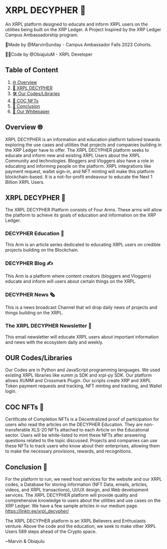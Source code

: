 # XRPL DECYPHER 📜
An XRPL platform designed to educate and inform XRPL users on the utilities being built on the XRP Ledger.
A Project Inspired by the XRP Ledger Campus Ambassadorship program.

📝Made by @MarvinSunday - Campus Ambassador Falls 2023 Cohorts.

🧑‍💻Code by @ObiajuluM - XRPL Developer

## Table of Content
1. [🌐 Overview](#overview)
2. [📖 XRPL DECYPHER](#xrpl-decypher)
3. [🛠 Our Codes/Libraries](#our-codes/libraries)
4. [🎨 COC NFTs](#coc-nfts)
5. [📝 Conclusion](#conclusion)
6. [📃 Our Whitepaper ](https://xrpl-decypher.gitbook.io/xrpl-decypher-documentation/)
<a name="overview"></a>
## Overview 🌐
XRPL DECYPHER is an information and education platform tailored towards exploring the use cases and utilities that projects and companies building in the XRP Ledger have to offer. The XRPL DECYPHER platform seeks to educate and inform new and existing XRPL Users about the XRPL Community and technologies. Bloggers and Vloggers also have a role in educating and informing people on the platform. XRPL integrations like payment request, wallet sign-in, and NFT minting will make this platform blockchain-based. It is a not-for-profit endeavour to educate the Next 1 Billion XRPL Users.
<a name="xrpl-decypher"></a>
## XRPL DECYPHER 📜
The XRPL DECYPHER Platform consists of Four Arms. These arms will allow the platform to achieve its goals of education and information on the XRP Ledger. 
### DECYPHER Education 📖
This Arm is an article series dedicated to educating XRPL users on credible projects building on the Blockchain.
### DECYPHER Blog ✍️
This Arm is a platform where content creators (bloggers and Vloggers) educate and inform will users about certain things on the XRPL.
### DECYPHER News 🗞️
This is a news broadcast Channel that wil drop daily news of projects and things building on the XRPL.
### The XRPL DECYPHER Newsletter 📰
This email newsletter will educate XRPL users about important information and news with the ecosystem daily and weekly.
<a name="our-codes/libraries"></a>
## OUR Codes/Libraries
Our Codes are in Python and JavaScript programming languages. We used existing XRPL libraries like xumm js SDK and xrpl-py SDK. Our platform allows XUMM and Crossmark Plugin. Our scripts create XRP and XRPL Token payment requests and tracking, NFT minting and tracking, and Wallet login.
<a name="coc-nfts"></a>
## COC NFTs 🎨
Certificate of Completion NFTs is a Decentralized proof of participation for users who read the articles on the DECYPHER Education. They are non-transferable XLS-20 NFTs attached to each Article on the Educational sector. Users will be white-listed to mint these NFTs after answering questions related to the topic discussed. Projects and companies can use these NFTs to track users who know about their enterprises, allowing them to make the necessary provisions, rewards, and recognitions.
<a name="conclusion"></a>
## Conclusion 📝
For the platform to run, we need host services for the website and our XRPL codes, a Database for storing information (NFT Data, emails, articles, videos, and XRPL transactions), UI/UX design, and Web development services. 
The XRPL DECYPHER platform will provide quality and comprehensive knowledge to users about the utilities and use cases on the XRP Ledger. 
We have a few sample articles in our medium page. https://linktr.ee/xrpl_decypher/

The XRPL DECYPHER platform is an XRPL Believers and Enthusiasts venture. Above the code and the education, we seek to make other XRPL Users 589 steps ahead of the Crypto space. 

~Marvin & Obiajulu 

